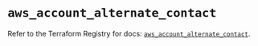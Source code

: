 # `aws_account_alternate_contact`

Refer to the Terraform Registry for docs: [`aws_account_alternate_contact`](https://registry.terraform.io/providers/hashicorp/aws/6.4.0/docs/resources/account_alternate_contact).
